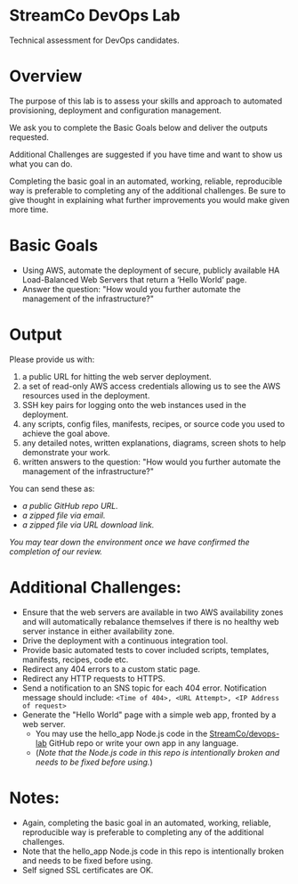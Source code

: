 StreamCo DevOps Lab
==========

Technical assessment for DevOps candidates.


Overview
==========

The purpose of this lab is to assess your skills and approach to automated provisioning, deployment and configuration management.

We ask you to complete the Basic Goals below and deliver the outputs requested.

Additional Challenges are suggested if you have time and want to show us what you can do.

Completing the basic goal in an automated, working, reliable, reproducible way is preferable to completing any of the additional challenges.  Be sure to give thought in explaining what further improvements you would make given more time.


Basic Goals
==========

* Using AWS, automate the deployment of secure, publicly available HA Load-Balanced Web Servers that return a ‘Hello World’ page.
* Answer the question: "How would you further automate the management of the infrastructure?"


Output
==========

Please provide us with:

1. a public URL for hitting the web server deployment.
2. a set of read-only AWS access credentials allowing us to see the AWS resources used in the deployment.
3. SSH key pairs for logging onto the web instances used in the deployment.
4. any scripts, config files, manifests, recipes, or source code you used to achieve the goal above.
5. any detailed notes, written explanations, diagrams, screen shots to help demonstrate your work.
6. written answers to the question: "How would you further automate the management of the infrastructure?"

You can send these as:

* *a public GitHub repo URL.*
* *a zipped file via email.*
* *a zipped file via URL download link.*

*You may tear down the environment once we have confirmed the completion of our review.*


Additional Challenges:
==========

* Ensure that the web servers are available in two AWS availability zones and will automatically rebalance themselves if there is no healthy web server instance in either availability zone.
* Drive the deployment with a continuous integration tool.
* Provide basic automated tests to cover included scripts, templates, manifests, recipes, code etc.
* Redirect any 404 errors to a custom static page.
* Redirect any HTTP requests to HTTPS.
* Send a notification to an SNS topic for each 404 error. Notification message should include: `<Time of 404>, <URL Attempt>, <IP Address of request>`
* Generate the "Hello World" page with a simple web app, fronted by a web server.
    * You may use the hello_app Node.js code in the [StreamCo/devops-lab](https://github.com/StreamCo/devops-lab) GitHub repo or write your own app in any language.
    * (*Note that the Node.js code in this repo is intentionally broken and needs to be fixed before using.*)


Notes:
==========

* Again, completing the basic goal in an automated, working, reliable, reproducible way is preferable to completing any of the additional challenges.
* Note that the hello_app Node.js code in this repo is intentionally broken and needs to be fixed before using.
* Self signed SSL certificates are OK.


